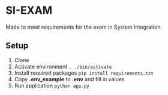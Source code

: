 # SI-EXAM
Made to meet requirements for the exam in System Integration.

## Setup
1. Clone
2. Activate environment `. ./bin/activate`
3. Install required packages `pip install requirements.txt`
4. Copy **.env_example** to **.env** and fill in values
5. Run application `python app.py`